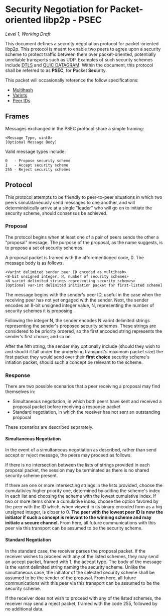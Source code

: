 # Security Negotiation for Packet-oriented libp2p - PSEC
_Level 1, Working Draft_

This document defines a security negotiation protocol for packet-oriented
libp2p. This protocol is meant to enable two peers to agree upon a security
scheme to protect traffic between them over packet-oriented, potentially
unreliable transports such as UDP. Examples of such security schemes include
[DTLS](#) and [QUIC DATAGRAM](#). Within the document, this protocol shall be
referred to as **PSEC**, for **P**acket **Sec**urity.

This packet will occasionally reference the follow specifications:

- [Multihash](#)
- [Varints](#)
- [Peer IDs](#)

## Frames

Messages exchanged in the PSEC protocol share a simple framing:

```
<Message Type, uint8>
[Optional Message Body]
```

Valid message types include:

```
0   - Propose security scheme
1   - Accept security scheme
255 - Reject security schemes
```

## Protocol

This protocol attempts to be friendly to peer-to-peer situations in which two
peers simulataneously send messages to one another, and will deterministically
arrive at a single "leader" who will go on to initiate the security scheme,
should consensus be achieved.

### Proposal

The protocol begins when at least one of a pair of peers sends the other a
"proposal" message. The purpose of the proposal, as the name suggests, is to
propose a set of security schemes.

A proposal packet is framed with the afforementioned code, 0. The message body
is as follows:

```
<Varint delimited sender peer ID encoded as multihash>
<8-bit unsigned integer, N, number of security schemes>
<N varint delimited strings representing security schemes>
[Optional var-int delimited initiation packet for first-listed scheme]
```

The message begins with the sender's peer ID, useful in the case when the
receiving peer has not yet engaged with the sender. Next, the sender encodes an
8-bit unsigned integer value, N, representing the number of security schemes
it is proposing.

Following the integer N, the sender encodes N varint delimited strings
representing the sender's proposed security schemes. These strings are
considered to be priority ordered, so the first encoded string represents the
sender's first choice, and so on.

After the Nth string, the sender may optionally include (should they wish to and
should it fall under the underlying transport's maximum packet size) the first
packet they would send over their **first choice** security scheme's intiation
packet, should such a concept be relevant to the scheme.

### Response

There are two possible scenarios that a peer receiving a proposal may find
themselves in:

- Simultaneous negotiation, in which both peers have sent and received a
  proposal packet before receiving a response packet
- Standard negotiation, in which the receiver has not sent an outstanding
  proposal

These scenarios are described separately.

#### Simultaneous Negotiation

In the event of a simultaneous negotiation as described, rather than send accept
or reject message, the peers may proceed as follows.

If there is no intersection between the lists of strings provided in each
proposal packet, the session may be terminated as there is no shared security
scheme present.

If there are one or more intersecting strings in the lists provided, choose the
cumulativley higher priority one, determined by adding the scheme's index in
each list and choosing the scheme with the lowest cumulative index. If two or
more items share a cumulative index, choose the option favored by the peer with
the ID which, when viewed in its binary encoded form as a big unsigned
integer, is closer to 0. **The peer with the lowest peer ID is now the initiator
if such a concept is relevant to the winning scheme and may initiate a secure
channel.** From here, all future communications with this peer via this
transport can be assumed to be the security scheme.

#### Standard Negotiation

In the standard case, the receiver parses the proposal packet. If the receiver 
wishes to proceed with any of the listed schemes, they may send an accept
packet, framed with 1, the accept type. The body of the message is the varint
delimited string naming the security scheme. Unlike the simultaneous case, the
initiator of the selected security scheme shall be assumed to be the sender of 
the proposal. From here, all future communications with this peer via this
transport can be assumed to be the security scheme.

If the receiver does not wish to proceed with any of the listed schemes, the
receiver may send a reject packet, framed with the code 255, followed by no
additional data.